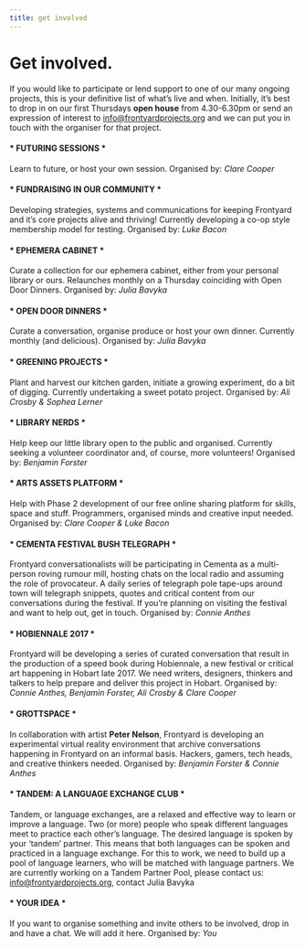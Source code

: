 ```yaml
---
title: get involved
---
```


# Get involved.

If you would like to participate or lend support to one of our many ongoing projects, this is your definitive list of what’s live and when.
Initially, it’s best to drop in on our first Thursdays **open house** from 4.30-6.30pm or send an expression of interest to [info@frontyardprojects.org](mailto:info@frontyardprojects.org) and we can put you in touch with the organiser for that project.

#### \* FUTURING SESSIONS \*
Learn to future, or host your own session.
Organised by: *Clare Cooper*

#### \* FUNDRAISING IN OUR COMMUNITY \*
Developing strategies, systems and communications for keeping Frontyard and it’s core projects alive and thriving! Currently developing a co-op style membership model for testing.
Organised by: *Luke Bacon*

#### \* EPHEMERA CABINET \*
Curate a collection for our ephemera cabinet, either from your personal library or ours. Relaunches monthly on a Thursday coinciding with Open Door Dinners.
Organised by: *Julia Bavyka*

#### \* OPEN DOOR DINNERS \*
Curate a conversation, organise produce or host your own dinner. Currently monthly (and delicious).
Organised by: *Julia Bavyka*

#### \* GREENING PROJECTS \*
Plant and harvest our kitchen garden, initiate a growing experiment, do a bit of digging. Currently undertaking a sweet potato project.
Organised by: *Ali Crosby & Sophea Lerner*

#### \* LIBRARY NERDS \*
Help keep our little library open to the public and organised. Currently seeking a volunteer coordinator and, of course, more volunteers!
Organised by: *Benjamin Forster*

#### \* ARTS ASSETS PLATFORM \*
Help with Phase 2 development of our free online sharing platform for skills, space and stuff. Programmers, organised minds and creative input needed.
Organised by: *Clare Cooper & Luke Bacon*

#### \* CEMENTA FESTIVAL BUSH TELEGRAPH \*
Frontyard conversationalists will be participating in Cementa as a multi-person roving rumour mill, hosting chats on the local radio and assuming the role of provocateur. A daily series of telegraph pole tape-ups around town will telegraph snippets, quotes and critical content from our conversations during the festival. If you’re planning on visiting the festival and want to help out, get in touch.
Organised by: *Connie Anthes*

#### \* HOBIENNALE 2017 \*
Frontyard will be developing a series of curated conversation that result in the production of a speed book during Hobiennale, a new festival or critical art happening in Hobart late 2017. We need writers, designers, thinkers and talkers to help prepare and deliver this project in Hobart.
Organised by: *Connie Anthes, Benjamin Forster, Ali Crosby & Clare Cooper*

#### \* GROTTSPACE \*
In collaboration with artist **Peter Nelson**, Frontyard is developing an experimental virtual reality environment that archive conversations happening in Frontyard on an informal basis. Hackers, gamers, tech heads, and creative thinkers needed.
Organised by: *Benjamin Forster & Connie Anthes*

#### \* TANDEM: A LANGUAGE EXCHANGE CLUB \*
Tandem, or language exchanges, are a relaxed and effective way to learn or improve a language. Two (or more) people who speak different languages meet to practice each other’s language. The desired language is spoken by your ‘tandem’ partner. This means that both languages can be spoken and practiced in a language exchange.
For this to work, we need to build up a pool of language learners, who will be matched with language partners.
We are currently working on a Tandem Partner Pool, please contact us: [info@frontyardprojects.org](info@frontyardprojects.org), contact Julia Bavyka

#### \* YOUR IDEA \*
If you want to organise something and invite others to be involved, drop in and have a chat. We will add it here.
Organised by: *You*
